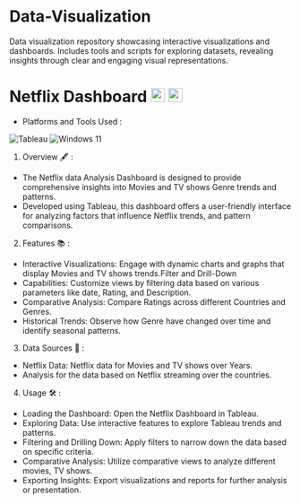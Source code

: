 # Data-Visualization
Data visualization repository showcasing interactive visualizations and dashboards. Includes tools and scripts for exploring datasets, revealing insights through clear and engaging visual representations.
# Netflix Dashboard <img src="https://img.shields.io/badge/Netflix" alt="Netflix" width="25" height="25" /> <img src="https://raw.githubusercontent.com/Tarikul-Islam-Anik/Animated-Fluent-Emojis/master/Emojis/Objects/Bar%20Chart.png" alt="Bar Chart" width="25" height="25" />

* Platforms and Tools Used :
  
![Tableau](https://img.shields.io/badge/tableau) 	![Windows 11](https://img.shields.io/badge/Windows%2011-%230079d5.svg?style=for-the-badge&logo=Windows%2011&logoColor=white)

1. Overview :fountain_pen: :

*  The Netflix data Analysis Dashboard is designed to provide comprehensive insights into Movies and TV shows Genre trends and patterns.
*  Developed using Tableau, this dashboard offers a user-friendly interface for analyzing factors that influence Netflix trends, and pattern comparisons.

2. Features 📚 :
   
* Interactive Visualizations: Engage with dynamic charts and graphs that display Movies and TV shows trends.Filter and Drill-Down
* Capabilities: Customize views by filtering data based on various parameters like date, Rating, and Description.
* Comparative Analysis: Compare Ratings across different Countries and Genres.
* Historical Trends: Observe how Genre have changed over time and identify seasonal patterns.

3. Data Sources 📖 :
   
*  Netflix Data: Netflix data for Movies and TV shows over Years.
*  Analysis for the data based on Netflix streaming over the countries.

4. Usage 🛠 :

* Loading the Dashboard: Open the Netflix Dashboard in Tableau.
* Exploring Data: Use interactive features to explore Tableau trends and patterns.
* Filtering and Drilling Down: Apply filters to narrow down the data based on specific criteria.
* Comparative Analysis: Utilize comparative views to analyze different movies, TV shows.
* Exporting Insights: Export visualizations and reports for further analysis or presentation.
